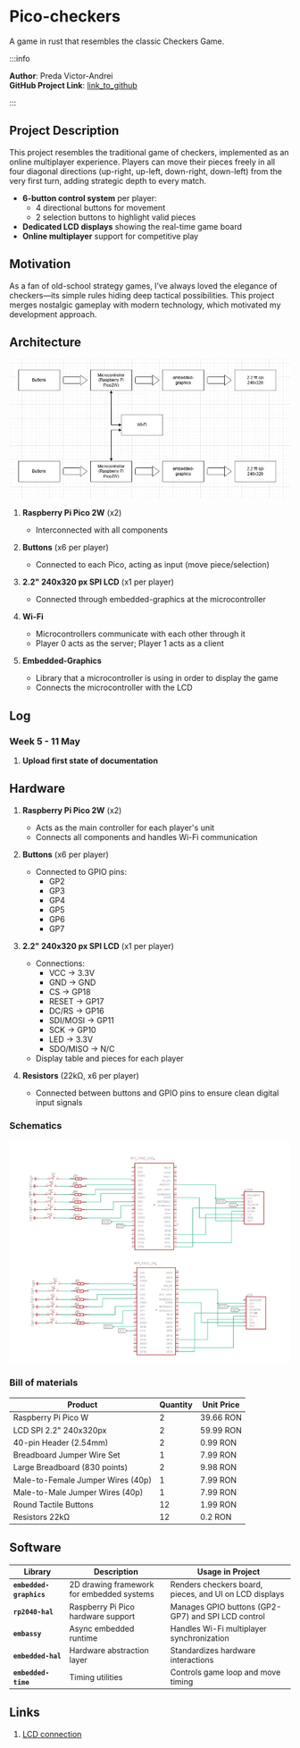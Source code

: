 # Pico-checkers
A game in rust that resembles the classic Checkers Game.

:::info 

**Author**: Preda Victor-Andrei \
**GitHub Project Link**: [link_to_github](https://github.com/UPB-PMRust-Students/proiect-victorandrei03)

:::

##  Project Description  
This project resembles the traditional game of checkers, implemented as an online multiplayer experience. Players can move their pieces freely in all four diagonal directions (up-right, up-left, down-right, down-left) from the very first turn, adding strategic depth to every match.
- **6-button control system** per player:  
  - 4 directional buttons for movement  
  - 2 selection buttons to highlight valid pieces  
- **Dedicated LCD displays** showing the real-time game board  
- **Online multiplayer** support for competitive play 


## Motivation
As a fan of old-school strategy games, I’ve always loved the elegance of checkers—its simple rules hiding deep tactical possibilities. This project merges nostalgic gameplay with modern technology, which motivated my development approach.


## Architecture

![Arhitectura sistemului](images/Architecture.webp)

1. **Raspberry Pi Pico 2W** (x2)  
   - Interconnected  with all components 

2. **Buttons** (x6 per player)  
   - Connected to each Pico, acting as input (move piece/selection) 

3. **2.2" 240x320 px SPI LCD** (x1 per player)  
   - Connected through embedded-graphics at the microcontroller

4. **Wi-Fi**
   - Microcontrollers communicate with each other through it
   - Player 0 acts as the server; Player 1 acts as a client

5. **Embedded-Graphics**
   - Library that a microcontroller is using in order to display the game
   - Connects the microcontroller with the LCD


## Log

### Week 5 - 11 May
1. **Upload first state of documentation**


## Hardware

1. **Raspberry Pi Pico 2W** (x2)  
   - Acts as the main controller for each player's unit  
   - Connects all components and handles Wi-Fi communication  

2. **Buttons** (x6 per player)  
   - Connected to GPIO pins:  
     - GP2   
     - GP3 
     - GP4  
     - GP5  
     - GP6  
     - GP7

3. **2.2" 240x320 px SPI LCD** (x1 per player)  
   - Connections:  
     - VCC → 3.3V  
     - GND → GND  
     - CS → GP18  
     - RESET → GP17  
     - DC/RS → GP16  
     - SDI/MOSI → GP11  
     - SCK → GP10  
     - LED → 3.3V  
     - SDO/MISO → N/C
   - Display table and pieces for each player 

4. **Resistors** (22kΩ, x6 per player)  
   - Connected between buttons and GPIO pins to ensure clean digital input signals


### Schematics

![Schematicul sistemului](images/schematic.webp)


### Bill of materials

| Product                          | Quantity | Unit Price |
|----------------------------------|----------|------------|
| Raspberry Pi Pico W              | 2        | 39.66 RON  |
| LCD SPI 2.2" 240x320px           | 2        | 59.99 RON  |
| 40-pin Header (2.54mm)           | 2        | 0.99 RON   |
| Breadboard Jumper Wire Set        | 1        | 7.99 RON   |
| Large Breadboard (830 points)     | 2        | 9.98 RON   |
| Male-to-Female Jumper Wires (40p) | 1        | 7.99 RON   |
| Male-to-Male Jumper Wires (40p)   | 1        | 7.99 RON   |
| Round Tactile Buttons             | 12       | 1.99 RON   |
| Resistors 22kΩ            | 12       | 0.2 RON   |


## Software

| Library              | Description                              | Usage in Project                          |
|----------------------|------------------------------------------|-------------------------------------------|
| **`embedded-graphics`** | 2D drawing framework for embedded systems | Renders checkers board, pieces, and UI on LCD displays |
| **`rp2040-hal`**       | Raspberry Pi Pico hardware support       | Manages GPIO buttons (GP2-GP7) and SPI LCD control |
| **`embassy`**          | Async embedded runtime                   | Handles Wi-Fi multiplayer synchronization |
| **`embedded-hal`**     | Hardware abstraction layer               | Standardizes hardware interactions        |
| **`embedded-time`**    | Timing utilities                        | Controls game loop and move timing        |


## Links

1. [LCD connection](https://www.youtube.com/watch?v=RtQqXMeYpqI&t=90s&ab_channel=educ8s.tv)